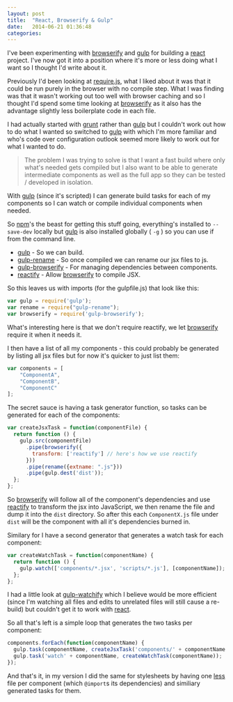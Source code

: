 ```yaml
---
layout: post
title:  "React, Browserify & Gulp"
date:   2014-06-21 01:36:48
categories:
---
```


I've been experimenting with [browserify][] and [gulp][] for building a [react][] project. I've now got it into a position where it's more or less doing what I want so I thought I'd write about it.

Previously I'd been looking at [require.js][], what I liked about it was that it could be run purely in the browser with no compile step. What I was finding was that it wasn't working out too well with browser caching and so I thought I'd spend some time looking at [browserify][] as it also has the advantage slightly less boilerplate code in each file.

I had actually started with [grunt][] rather than [gulp][] but I couldn't work out how to do what I wanted so switched to [gulp][] with which I'm more familiar and who's code over configuration outlook seemed more likely to work out for what I wanted to do.

> The problem I was trying to solve is that I want a fast build where only what's needed gets compiled but I also want to be able to generate intermediate components as well as the full app so they can be tested / developed in isolation.

With [gulp][] (since it's scripted) I can generate build tasks for each of my components so I can watch or compile individual components when needed.

So [npm][]'s the beast for getting this stuff going, everything's installed to `--save-dev` locally but [gulp][] is also installed globally ( `-g` ) so you can use if from the command line.

* [gulp](https://www.npmjs.org/package/gulp) - So we can build.
* [gulp-rename](https://www.npmjs.org/package/gulp-rename) - So once compiled we can rename our jsx files to js. 
* [gulp-browserify](https://www.npmjs.org/package/gulp-browserify) - For managing dependencies between components.
* [reactify](https://www.npmjs.org/package/reactify) - Allow [browserify][] to compile JSX.

So this leaves us with imports (for the gulpfile.js) that look like this:

``` javascript
var gulp = require('gulp');
var rename = require("gulp-rename");
var browserify = require('gulp-browserify');
```

What's interesting here is that we don't require reactify, we let [browserify][] require it when it needs it.

I then have a list of all my components - this could probably be generated by listing all jsx files but for now it's quicker to just list them:

``` javascript
var components = [
	"ComponentA",
	"ComponentB",
	"ComponentC"
];
```

The secret sauce is having a task generator function, so tasks can be generated for each of the components:

``` javascript
var createJsxTask = function(componentFile) {
  return function () {
    gulp.src(componentFile)
      .pipe(browserify({
        transform: ['reactify'] // here's how we use reactify
      }))
      .pipe(rename({extname: ".js"}))
      .pipe(gulp.dest('dist'));
  };
};
```

So [browserify][] will follow all of the component's dependencies and use [reactify][] to transform the jsx into JavaScript, we then rename the file and dump it into the `dist` directory. So after this each `ComponentX.js` file under `dist` will be the component with all it's dependencies burned in.

Similary for I have a second generator that generates a watch task for each component:

``` javascript
var createWatchTask = function(componentName) {
  return function () {
    gulp.watch(['components/*.jsx', 'scripts/*.js'], [componentName]);
  };
};
```

I had a little look at [gulp-watchify][] which I believe would be more efficient (since I'm watching all files and edits to unrelated files will still cause a re-build) but couldn't get it to work with [react][].

So all that's left is a simple loop that generates the two tasks per component:

``` javascript
components.forEach(function(componentName) {
  gulp.task(componentName, createJsxTask('components/' + componentName + '.jsx'));  
  gulp.task('watch' + componentName, createWatchTask(componentName));  
});
```

And that's it, in my version I did the same for stylesheets by having one [less][] file per component (which `@import`s its dependencies) and similiary generated tasks for them.

[browserify]: http://browserify.org
[gulp]: http://gulpjs.com
[react]: http://facebook.github.io/react
[require.js]: http://requirejs.org
[grunt]: http://gruntjs.com
[npm]: https://www.npmjs.org
[reactify]: https://github.com/andreypopp/reactify
[gulp-watchify]: https://github.com/marcello3d/gulp-watchify
[less]: http://lesscss.org
